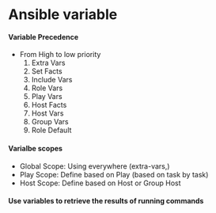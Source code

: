 # Ansible variable 

#### Variable Precedence

- From High to low priority
  1. Extra Vars
  2. Set Facts
  3. Include Vars
  4. Role Vars
  5. Play Vars
  6. Host Facts
  7. Host Vars
  8. Group Vars
  9. Role Default


#### Varialbe scopes

- Global Scope: Using everywhere (extra-vars,)
- Play Scope:   Define based on Play (based on task by task)
- Host Scope:   Define based on Host or Group Host
  
####  Use variables to retrieve the results of running commands
